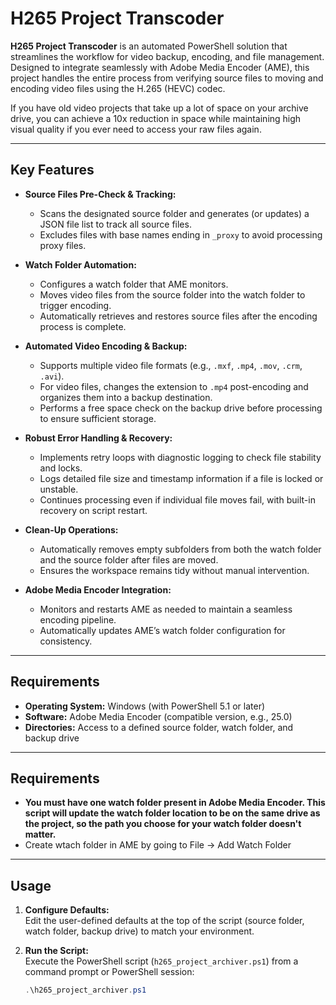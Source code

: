 # H265 Project Transcoder

**H265 Project Transcoder** is an automated PowerShell solution that streamlines the workflow for video backup, encoding, and file management. Designed to integrate seamlessly with Adobe Media Encoder (AME), this project handles the entire process from verifying source files to moving and encoding video files using the H.265 (HEVC) codec.

If you have old video projects that take up a lot of space on your archive drive, you can achieve a 10x reduction in space while maintaining high visual quality if you ever need to access your raw files again.

---

## Key Features

- **Source Files Pre-Check & Tracking:**  
  - Scans the designated source folder and generates (or updates) a JSON file list to track all source files.
  - Excludes files with base names ending in `_proxy` to avoid processing proxy files.

- **Watch Folder Automation:**  
  - Configures a watch folder that AME monitors.
  - Moves video files from the source folder into the watch folder to trigger encoding.
  - Automatically retrieves and restores source files after the encoding process is complete.

- **Automated Video Encoding & Backup:**  
  - Supports multiple video file formats (e.g., `.mxf`, `.mp4`, `.mov`, `.crm`, `.avi`).
  - For video files, changes the extension to `.mp4` post-encoding and organizes them into a backup destination.
  - Performs a free space check on the backup drive before processing to ensure sufficient storage.

- **Robust Error Handling & Recovery:**  
  - Implements retry loops with diagnostic logging to check file stability and locks.
  - Logs detailed file size and timestamp information if a file is locked or unstable.
  - Continues processing even if individual file moves fail, with built-in recovery on script restart.

- **Clean-Up Operations:**  
  - Automatically removes empty subfolders from both the watch folder and the source folder after files are moved.
  - Ensures the workspace remains tidy without manual intervention.

- **Adobe Media Encoder Integration:**  
  - Monitors and restarts AME as needed to maintain a seamless encoding pipeline.
  - Automatically updates AME’s watch folder configuration for consistency.

---

## Requirements

- **Operating System:** Windows (with PowerShell 5.1 or later)
- **Software:** Adobe Media Encoder (compatible version, e.g., 25.0)
- **Directories:** Access to a defined source folder, watch folder, and backup drive

---

## Requirements
- **You must have one watch folder present in Adobe Media Encoder. This script will update the watch folder location to be on the same drive as the project, so the path you choose for your watch folder doesn't matter.**
- Create wtach folder in AME by going to File -> Add Watch Folder

---

## Usage

1. **Configure Defaults:**  
   Edit the user-defined defaults at the top of the script (source folder, watch folder, backup drive) to match your environment.
   

3. **Run the Script:**  
   Execute the PowerShell script (`h265_project_archiver.ps1`) from a command prompt or PowerShell session:
   ```powershell
   .\h265_project_archiver.ps1
